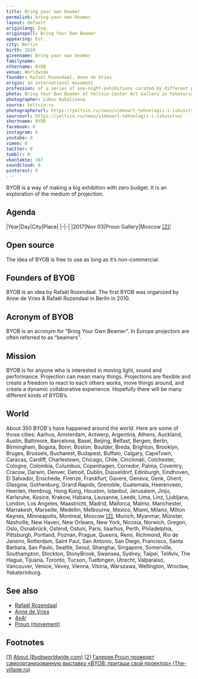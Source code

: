 ```yaml
---
title: Bring your own beamer
permalink: bring-your-own-beamer
layout: default
originlang: Eng.
originspell: Bring Your Own Beamer
appearing: Est.
city: Berlin
birth: 2010
givenname: Bring your own beamer
familyname:
othername: BYOB
venue: Worldwide
founder: Rafaël Rozendaal, Anne de Vries
origin: an international movement
profession: of a series of one-night-exhibitions curated by different people around the world
photo: Bring Your Own Beamer at Yeltsin Center Art Gallery in Yekaterinbur in 2017
photographer: Lubov Kabalinova
source: Yeltsin.ru
photographerurl: https://yeltsin.ru/news/videoart-tehnologii-i-iskusstvo/
sourceurl: https://yeltsin.ru/news/videoart-tehnologii-i-iskusstvo/
shortname: BYOB
facebook: 0
instagram: 0
youtube: 0
vimeo: 0
twitter: 0
tumblr: 0
vkontakte: 307
soundcloud: 0
pinterest: 0
---
```


BYOB is a way of making a big exhibition with zero budget. It is an exploration of the medium of projection.

## Agenda

|Year|Day|City|Place|
|-|-|
|2017|Nov 03|Proun Gallery|Moscow <span id="a2">[\[2\]](#f2)</span>|

## Open source

The idea of BYOB is free to use as long as it’s non-commercial.

## Founders of BYOB

BYOB is an idea by Rafaël Rozendaal.
The first BYOB was organized by Anne de Vries & Rafaël Rozendaal in Berlin in 2010.

## Acronym of BYOB

BYOB is an acronym for “Bring Your Own Beamer”. In Europe projectors are often referred to as “beamers”.

## Mission

BYOB is for anyone who is interested in moving light, sound and performance. Projection can mean many things. Projections are flexible and create a freedom to react to each others works, move things around, and create a dynamic collaborative experience. Hopefully there will be many different kinds of BYOB’s.

## World

About 350 BYOB's have happened around the world.
Here are some of those cities: Aarhus, Amsterdam, Antwerp, Argentina, Athens, Auckland, Austin, Baltimore, Barcelona, Basel, Beijing, Belfast, Bergen, Berlin, Birmingham, Bogota, Bonn, Boston, Boulder, Breda, Brighton, Brooklyn, Bruges, Brussels, Bucharest, Budapest, Buffalo, Calgary, CapeTown, Caracas, Cardiff, Charlestown, Chicago, Chile, Cincinnati, Colchester, Cologne, Colombia, Columbus, Copenhagen, Corredor, Palma, Coventry, Cracow, Darwin, Denver, Detroit, Dublin, Dusseldorf, Edinburgh, Eindhoven, El Salvador, Enschede, Firenze, Frankfurt, Gavere, Geneva, Genk, Ghent, Glasgow, Gothenburg, Grand Rapids, Grenoble, Guatemala, Heerenveen, Heerlen, Hembrug, Hong Kong, Houston, Istanbul, Jerusalem, Jinju, Karlsruhe, Kosice, Krakow, Habana, Lausanne, Leeds, Lima, Linz, Ljubljana, London, Los Angeles, Maastricht, Madrid, Mallorca, Malmo, Manchester, Marrakesh, Marseille, Medellin, Melbourne, Mexico, Miami, Milano, Milton Keynes, Minneapolis, Montreal, Moscow <span id="a2">[\[2\]](#f2)</span>, Munich, Myanmar, Münster, Nashville, New Haven, New Orleans, New York, Nicosia, Norwich, Oregon, Oslo, Osnabrück, Ostend, Ostuni, Paris, Iiaarhus, Perth, Philadelphia, Pittsburgh, Portland, Poznan, Prague, Queens, Reno, Richmond, Rio de Janeiro, Rotterdam, Saint Paul, San Antonio, San Diego, Francisco, Santa Barbara, Sao Paulo, Seattle, Seoul, Shanghai, Singapore, Somerville, Southampton, Stockton, StonyBrook, Swansea, Sydney, Taipei, TelAviv, The Hague, Tijuana, Toronto, Tucson, Tuebingen, Utrecht, Valparaiso, Vancouver, Venice, Vevey, Vienna, Vitória, Warszawa, Wellington, Wrocław, Yekaterinburg.

## See also

+ [Rafaël Rozendaal](rozendaal-rafaël)
+ [Anne de Vries](vries-anne-de)
+ [4s4r](4s4r)
+ [Proun (movement)](proun-movement)

## Footnotes

[[1]](#a1) <span id="f1"></span> [About (Byobworldwide.com)](http://www.byobworldwide.com/)
[[2]](#a2) <span id="f2"></span> [Галерея Proun проведет самоорганизованную выставку «BYOB: притащи свой проектор» (The-village.ru)](https://www.the-village.ru/village/weekend/wknd-news/330561-bring-your-own-beamer)
